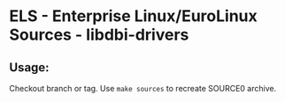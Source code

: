 # ELS - Enterprise Linux/EuroLinux Sources - libdbi-drivers
 
## Usage:
  Checkout branch or tag. Use `make sources` to recreate  SOURCE0 archive.
